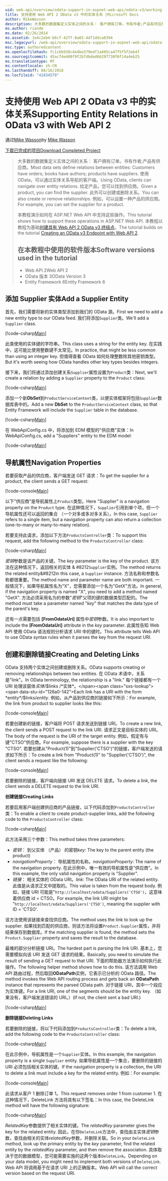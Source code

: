 ```yaml
---
uid: web-api/overview/odata-support-in-aspnet-web-api/odata-v3/working-with-entity-relations
title: 支持使用 Web API 2 OData v3 中的实体关系 |Microsoft Docs
author: MikeWasson
description: 大多数的数据集定义实体之间的关系： 客户拥有订单。书有作者;产品有供应商。 使用 OData，可以通过导航的客户端...
ms.author: riande
ms.date: 02/26/2014
ms.assetid: 1e4c2eb4-b6cf-42ff-8a65-4d71ddca0394
msc.legacyurl: /web-api/overview/odata-support-in-aspnet-web-api/odata-v3/working-with-entity-relations
msc.type: authoredcontent
ms.openlocfilehash: fc1c6b938c4e4be379edf1a495ca47f5f5f2eb4f
ms.sourcegitcommit: 45ac74e400f9f2b7dbded66297730f6f14a4eb25
ms.translationtype: MT
ms.contentlocale: zh-CN
ms.lasthandoff: 08/16/2018
ms.locfileid: "41834579"
---
```

<a name="supporting-entity-relations-in-odata-v3-with-web-api-2"></a><span data-ttu-id="126a0-104">支持使用 Web API 2 OData v3 中的实体关系</span><span class="sxs-lookup"><span data-stu-id="126a0-104">Supporting Entity Relations in OData v3 with Web API 2</span></span>
====================
<span data-ttu-id="126a0-105">通过[Mike Wasson](https://github.com/MikeWasson)</span><span class="sxs-lookup"><span data-stu-id="126a0-105">by [Mike Wasson](https://github.com/MikeWasson)</span></span>

[<span data-ttu-id="126a0-106">下载已完成的项目</span><span class="sxs-lookup"><span data-stu-id="126a0-106">Download Completed Project</span></span>](http://code.msdn.microsoft.com/ASPNET-Web-API-OData-cecdb524)

> <span data-ttu-id="126a0-107">大多数的数据集定义实体之间的关系： 客户拥有订单。书有作者;产品有供应商。</span><span class="sxs-lookup"><span data-stu-id="126a0-107">Most data sets define relations between entities: Customers have orders; books have authors; products have suppliers.</span></span> <span data-ttu-id="126a0-108">使用 OData，可以通过实体关系导航的客户端。</span><span class="sxs-lookup"><span data-stu-id="126a0-108">Using OData, clients can navigate over entity relations.</span></span> <span data-ttu-id="126a0-109">给定产品，您可以找到供应商。</span><span class="sxs-lookup"><span data-stu-id="126a0-109">Given a product, you can find the supplier.</span></span> <span data-ttu-id="126a0-110">此外可以创建或删除关系。</span><span class="sxs-lookup"><span data-stu-id="126a0-110">You can also create or remove relationships.</span></span> <span data-ttu-id="126a0-111">例如，可以设置一种产品的供应商。</span><span class="sxs-lookup"><span data-stu-id="126a0-111">For example, you can set the supplier for a product.</span></span>
> 
> <span data-ttu-id="126a0-112">本教程演示如何在 ASP.NET Web API 中支持这些操作。</span><span class="sxs-lookup"><span data-stu-id="126a0-112">This tutorial shows how to support these operations in ASP.NET Web API.</span></span> <span data-ttu-id="126a0-113">本教程以教程为基础[创建具有 Web API 2 OData v3 终结点](creating-an-odata-endpoint.md)。</span><span class="sxs-lookup"><span data-stu-id="126a0-113">The tutorial builds on the tutorial [Creating an OData v3 Endpoint with Web API 2](creating-an-odata-endpoint.md).</span></span>
> 
> ## <a name="software-versions-used-in-the-tutorial"></a><span data-ttu-id="126a0-114">在本教程中使用的软件版本</span><span class="sxs-lookup"><span data-stu-id="126a0-114">Software versions used in the tutorial</span></span>
> 
> 
> - <span data-ttu-id="126a0-115">Web API 2</span><span class="sxs-lookup"><span data-stu-id="126a0-115">Web API 2</span></span>
> - <span data-ttu-id="126a0-116">OData 版本 3</span><span class="sxs-lookup"><span data-stu-id="126a0-116">OData Version 3</span></span>
> - <span data-ttu-id="126a0-117">Entity Framework 6</span><span class="sxs-lookup"><span data-stu-id="126a0-117">Entity Framework 6</span></span>


## <a name="add-a-supplier-entity"></a><span data-ttu-id="126a0-118">添加 Supplier 实体</span><span class="sxs-lookup"><span data-stu-id="126a0-118">Add a Supplier Entity</span></span>

<span data-ttu-id="126a0-119">首先，我们需要将新的实体类型添加到我们的 OData 源。</span><span class="sxs-lookup"><span data-stu-id="126a0-119">First we need to add a new entity type to our OData feed.</span></span> <span data-ttu-id="126a0-120">我们将添加`Supplier`类。</span><span class="sxs-lookup"><span data-stu-id="126a0-120">We'll add a `Supplier` class.</span></span>

[!code-csharp[Main](working-with-entity-relations/samples/sample1.cs)]

<span data-ttu-id="126a0-121">此类使用的实体键的字符串。</span><span class="sxs-lookup"><span data-stu-id="126a0-121">This class uses a string for the entity key.</span></span> <span data-ttu-id="126a0-122">在实践中，这可能比使用整数键不太常见。</span><span class="sxs-lookup"><span data-stu-id="126a0-122">In practice, that might be less common than using an integer key.</span></span> <span data-ttu-id="126a0-123">但值得查看 OData 如何处理整数除其他密钥类型。</span><span class="sxs-lookup"><span data-stu-id="126a0-123">But it's worth seeing how OData handles other key types besides integers.</span></span>

<span data-ttu-id="126a0-124">接下来，我们将通过添加创建关系`Supplier`属性设置为`Product`类：</span><span class="sxs-lookup"><span data-stu-id="126a0-124">Next, we'll create a relation by adding a `Supplier` property to the `Product` class:</span></span>

[!code-csharp[Main](working-with-entity-relations/samples/sample2.cs)]

<span data-ttu-id="126a0-125">添加一个新**DbSet**到`ProductServiceContext`类，以便实体框架将包括`Supplier`数据库表中的。</span><span class="sxs-lookup"><span data-stu-id="126a0-125">Add a new **DbSet** to the `ProductServiceContext` class, so that Entity Framework will include the `Supplier` table in the database.</span></span>

[!code-csharp[Main](working-with-entity-relations/samples/sample3.cs?highlight=9)]

<span data-ttu-id="126a0-126">在 WebApiConfig.cs 中，将添加到 EDM 模型的"供应商"实体：</span><span class="sxs-lookup"><span data-stu-id="126a0-126">In WebApiConfig.cs, add a "Suppliers" entity to the EDM model:</span></span>

[!code-csharp[Main](working-with-entity-relations/samples/sample4.cs?highlight=4)]

## <a name="navigation-properties"></a><span data-ttu-id="126a0-127">导航属性</span><span class="sxs-lookup"><span data-stu-id="126a0-127">Navigation Properties</span></span>

<span data-ttu-id="126a0-128">若要获取产品的供应商，客户端发送 GET 请求：</span><span class="sxs-lookup"><span data-stu-id="126a0-128">To get the supplier for a product, the client sends a GET request:</span></span>

[!code-console[Main](working-with-entity-relations/samples/sample5.cmd)]

<span data-ttu-id="126a0-129">以下"供应商"是导航属性上`Product`类型。</span><span class="sxs-lookup"><span data-stu-id="126a0-129">Here "Supplier" is a navigation property on the `Product` type.</span></span> <span data-ttu-id="126a0-130">在这种情况下，`Supplier`引用到单个项，但一个导航属性还可以返回的集合 （一个对多或多对多关系）。</span><span class="sxs-lookup"><span data-stu-id="126a0-130">In this case, `Supplier` refers to a single item, but a navigation property can also return a collection (one-to-many or many-to-many relation).</span></span>

<span data-ttu-id="126a0-131">若要支持此请求，添加以下方法`ProductsController`类：</span><span class="sxs-lookup"><span data-stu-id="126a0-131">To support this request, add the following method to the `ProductsController` class:</span></span>

[!code-csharp[Main](working-with-entity-relations/samples/sample6.cs)]

<span data-ttu-id="126a0-132">*密钥*参数是该产品的关键。</span><span class="sxs-lookup"><span data-stu-id="126a0-132">The *key* parameter is the key of the product.</span></span> <span data-ttu-id="126a0-133">该方法在这种情况下，返回相关的实体 & #8212`Supplier`实例。</span><span class="sxs-lookup"><span data-stu-id="126a0-133">The method returns the related entity&#8212in this case, a `Supplier` instance.</span></span> <span data-ttu-id="126a0-134">方法名称和参数名称都很重要。</span><span class="sxs-lookup"><span data-stu-id="126a0-134">The method name and parameter name are both important.</span></span> <span data-ttu-id="126a0-135">一般情况下，如果导航属性名为"X"，您需要添加一个名为"GetX"方法。</span><span class="sxs-lookup"><span data-stu-id="126a0-135">In general, if the navigation property is named "X", you need to add a method named "GetX".</span></span> <span data-ttu-id="126a0-136">方法必须采用名为的参数"*密钥*"父项的键的数据类型匹配的。</span><span class="sxs-lookup"><span data-stu-id="126a0-136">The method must take a parameter named "*key*" that matches the data type of the parent's key.</span></span>

<span data-ttu-id="126a0-137">还有一点需要包括 **[FromOdataUri]** 属性中*密钥*参数。</span><span class="sxs-lookup"><span data-stu-id="126a0-137">It is also important to include the **[FromOdataUri]** attribute in the *key* parameter.</span></span> <span data-ttu-id="126a0-138">此属性告知 Web API 使用 OData 语法规则分析请求 URI 中的键时。</span><span class="sxs-lookup"><span data-stu-id="126a0-138">This attribute tells Web API to use OData syntax rules when it parses the key from the request URI.</span></span>

## <a name="creating-and-deleting-links"></a><span data-ttu-id="126a0-139">创建和删除链接</span><span class="sxs-lookup"><span data-stu-id="126a0-139">Creating and Deleting Links</span></span>

<span data-ttu-id="126a0-140">OData 支持两个实体之间创建或删除关系。</span><span class="sxs-lookup"><span data-stu-id="126a0-140">OData supports creating or removing relationships between two entities.</span></span> <span data-ttu-id="126a0-141">在 OData 术语中，关系是"link"。</span><span class="sxs-lookup"><span data-stu-id="126a0-141">In OData terminology, the relationship is a "link."</span></span> <span data-ttu-id="126a0-142">每个链接都有一个 URI 处理该窗体*实体*/$links /*实体*。</span><span class="sxs-lookup"><span data-stu-id="126a0-142">Each link has a URI with the form *entity*/$links/*entity*.</span></span> <span data-ttu-id="126a0-143">例如，从产品到供应商的链接如下所示：</span><span class="sxs-lookup"><span data-stu-id="126a0-143">For example, the link from product to supplier looks like this:</span></span>

[!code-console[Main](working-with-entity-relations/samples/sample7.cmd)]

<span data-ttu-id="126a0-144">若要创建新的链接，客户端将 POST 请求发送到链接 URI。</span><span class="sxs-lookup"><span data-stu-id="126a0-144">To create a new link, the client sends a POST request to the link URI.</span></span> <span data-ttu-id="126a0-145">请求正文是目标实体的 URI。</span><span class="sxs-lookup"><span data-stu-id="126a0-145">The body of the request is the URI of the target entity.</span></span> <span data-ttu-id="126a0-146">例如，假定有与键"CTSO"供应商。</span><span class="sxs-lookup"><span data-stu-id="126a0-146">For example, suppose there is a supplier with the key "CTSO".</span></span> <span data-ttu-id="126a0-147">若要创建从"Product(1)"到"Supplier('CTSO')"的链接，客户端发送的请求如下所示：</span><span class="sxs-lookup"><span data-stu-id="126a0-147">To create a link from "Product(1)" to "Supplier('CTSO')", the client sends a request like the following:</span></span>

[!code-console[Main](working-with-entity-relations/samples/sample8.cmd)]

<span data-ttu-id="126a0-148">若要删除的链接，客户端向链接 URI 发送 DELETE 请求。</span><span class="sxs-lookup"><span data-stu-id="126a0-148">To delete a link, the client sends a DELETE request to the link URI.</span></span>

<span data-ttu-id="126a0-149">**创建链接**</span><span class="sxs-lookup"><span data-stu-id="126a0-149">**Creating Links**</span></span>

<span data-ttu-id="126a0-150">若要启用客户端创建供应商的产品链接，以下代码添加到`ProductsController`类：</span><span class="sxs-lookup"><span data-stu-id="126a0-150">To enable a client to create product-supplier links, add the following code to the `ProductsController` class:</span></span>

[!code-csharp[Main](working-with-entity-relations/samples/sample9.cs)]

<span data-ttu-id="126a0-151">此方法采用三个参数：</span><span class="sxs-lookup"><span data-stu-id="126a0-151">This method takes three parameters:</span></span>

- <span data-ttu-id="126a0-152">*密钥*： 到父实体 （产品） 的密钥</span><span class="sxs-lookup"><span data-stu-id="126a0-152">*key*: The key to the parent entity (the product)</span></span>
- <span data-ttu-id="126a0-153">*navigationProperty*： 导航属性的名称。</span><span class="sxs-lookup"><span data-stu-id="126a0-153">*navigationProperty*: The name of the navigation property.</span></span> <span data-ttu-id="126a0-154">在此示例中，唯一有效的导航属性是"供应商"。</span><span class="sxs-lookup"><span data-stu-id="126a0-154">In this example, the only valid navigation property is "Supplier".</span></span>
- <span data-ttu-id="126a0-155">*链接*： 相关实体的 OData URI。</span><span class="sxs-lookup"><span data-stu-id="126a0-155">*link*: The OData URI of the related entity.</span></span> <span data-ttu-id="126a0-156">此值是从请求正文中提取的。</span><span class="sxs-lookup"><span data-stu-id="126a0-156">This value is taken from the request body.</span></span> <span data-ttu-id="126a0-157">例如，链接 URI 可能是"`http://localhost/odata/Suppliers('CTSO')`，这意味着供应商 id = CTSO。</span><span class="sxs-lookup"><span data-stu-id="126a0-157">For example, the link URI might be "`http://localhost/odata/Suppliers('CTSO')`, meaning the supplier with ID = ‘CTSO'.</span></span>

<span data-ttu-id="126a0-158">该方法使用该链接来查找供应商。</span><span class="sxs-lookup"><span data-stu-id="126a0-158">The method uses the link to look up the supplier.</span></span> <span data-ttu-id="126a0-159">如果找到匹配的供应商，则该方法将设置`Product.Supplier`属性，并将结果保存到数据库。</span><span class="sxs-lookup"><span data-stu-id="126a0-159">If the matching supplier is found, the method sets the `Product.Supplier` property and saves the result to the database.</span></span>

<span data-ttu-id="126a0-160">最难的部分分析链接 URI。</span><span class="sxs-lookup"><span data-stu-id="126a0-160">The hardest part is parsing the link URI.</span></span> <span data-ttu-id="126a0-161">基本上，您需要模拟向该 URI 发送 GET 请求的结果。</span><span class="sxs-lookup"><span data-stu-id="126a0-161">Basically, you need to simulate the result of sending a GET request to that URI.</span></span> <span data-ttu-id="126a0-162">下面的帮助器方法演示如何执行此操作。</span><span class="sxs-lookup"><span data-stu-id="126a0-162">The following helper method shows how to do this.</span></span> <span data-ttu-id="126a0-163">该方法调用 Web API 路由过程，然后取回**ODataPath**实例，它表示已分析的 OData 路径。</span><span class="sxs-lookup"><span data-stu-id="126a0-163">The method invokes the Web API routing process and gets back an **ODataPath** instance that represents the parsed OData path.</span></span> <span data-ttu-id="126a0-164">对于链接 URI，其中一个段应为实体键。</span><span class="sxs-lookup"><span data-stu-id="126a0-164">For a link URI, one of the segments should be the entity key.</span></span> <span data-ttu-id="126a0-165">（如果没有，客户端发送错误的 URI。）</span><span class="sxs-lookup"><span data-stu-id="126a0-165">(If not, the client sent a bad URI.)</span></span>

[!code-csharp[Main](working-with-entity-relations/samples/sample10.cs)]

<span data-ttu-id="126a0-166">**删除链接**</span><span class="sxs-lookup"><span data-stu-id="126a0-166">**Deleting Links**</span></span>

<span data-ttu-id="126a0-167">若要删除的链接，将以下代码添加到`ProductsController`类：</span><span class="sxs-lookup"><span data-stu-id="126a0-167">To delete a link, add the following code to the `ProductsController` class:</span></span>

[!code-csharp[Main](working-with-entity-relations/samples/sample11.cs)]

<span data-ttu-id="126a0-168">在此示例中，导航属性是一个`Supplier`实体。</span><span class="sxs-lookup"><span data-stu-id="126a0-168">In this example, the navigation property is a single `Supplier` entity.</span></span> <span data-ttu-id="126a0-169">如果导航属性是一个集合，要删除的链接的 URI 必须包括相关实体的键。</span><span class="sxs-lookup"><span data-stu-id="126a0-169">If the navigation property is a collection, the URI to delete a link must include a key for the related entity.</span></span> <span data-ttu-id="126a0-170">例如：</span><span class="sxs-lookup"><span data-stu-id="126a0-170">For example:</span></span>

[!code-console[Main](working-with-entity-relations/samples/sample12.cmd)]

<span data-ttu-id="126a0-171">此请求从客户 1 删除订单 1。</span><span class="sxs-lookup"><span data-stu-id="126a0-171">This request removes order 1 from customer 1.</span></span> <span data-ttu-id="126a0-172">在这种情况下，DeleteLink 方法将具有以下签名：</span><span class="sxs-lookup"><span data-stu-id="126a0-172">In this case, the DeleteLink method will have the following signature:</span></span>

[!code-csharp[Main](working-with-entity-relations/samples/sample13.cs)]

<span data-ttu-id="126a0-173">*RelatedKey*参数提供了相关实体的键。</span><span class="sxs-lookup"><span data-stu-id="126a0-173">The *relatedKey* parameter gives the key for the related entity.</span></span> <span data-ttu-id="126a0-174">因此，在你`DeleteLink`方法中，查找由主实体*密钥*参数，查找由相关的实体*relatedKey*参数，并删除关联。</span><span class="sxs-lookup"><span data-stu-id="126a0-174">So in your `DeleteLink` method, look up the primary entity by the *key* parameter, find the related entity by the *relatedKey* parameter, and then remove the association.</span></span> <span data-ttu-id="126a0-175">具体取决于您的数据模型，您可能需要实施的这两个版本`DeleteLink`。</span><span class="sxs-lookup"><span data-stu-id="126a0-175">Depending on your data model, you might need to implement both versions of `DeleteLink`.</span></span> <span data-ttu-id="126a0-176">Web API 将调用基于在请求 URI 上的正确版本。</span><span class="sxs-lookup"><span data-stu-id="126a0-176">Web API will call the correct version based on the request URI.</span></span>
